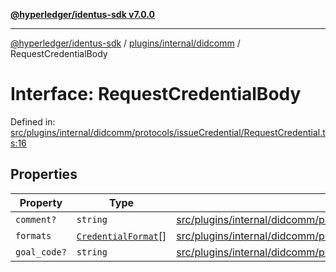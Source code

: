 [**@hyperledger/identus-sdk v7.0.0**](../../../../README.md)

***

[@hyperledger/identus-sdk](../../../../README.md) / [plugins/internal/didcomm](../README.md) / RequestCredentialBody

# Interface: RequestCredentialBody

Defined in: [src/plugins/internal/didcomm/protocols/issueCredential/RequestCredential.ts:16](https://github.com/hyperledger/identus-edge-agent-sdk-ts/blob/96423ee84b124a31ce63036d9d623d1cb73a13c2/src/plugins/internal/didcomm/protocols/issueCredential/RequestCredential.ts#L16)

## Properties

| Property | Type | Defined in |
| ------ | ------ | ------ |
| <a id="comment"></a> `comment?` | `string` | [src/plugins/internal/didcomm/protocols/issueCredential/RequestCredential.ts:20](https://github.com/hyperledger/identus-edge-agent-sdk-ts/blob/96423ee84b124a31ce63036d9d623d1cb73a13c2/src/plugins/internal/didcomm/protocols/issueCredential/RequestCredential.ts#L20) |
| <a id="formats"></a> `formats` | [`CredentialFormat`](CredentialFormat.md)[] | [src/plugins/internal/didcomm/protocols/issueCredential/RequestCredential.ts:22](https://github.com/hyperledger/identus-edge-agent-sdk-ts/blob/96423ee84b124a31ce63036d9d623d1cb73a13c2/src/plugins/internal/didcomm/protocols/issueCredential/RequestCredential.ts#L22) |
| <a id="goal_code"></a> `goal_code?` | `string` | [src/plugins/internal/didcomm/protocols/issueCredential/RequestCredential.ts:18](https://github.com/hyperledger/identus-edge-agent-sdk-ts/blob/96423ee84b124a31ce63036d9d623d1cb73a13c2/src/plugins/internal/didcomm/protocols/issueCredential/RequestCredential.ts#L18) |

